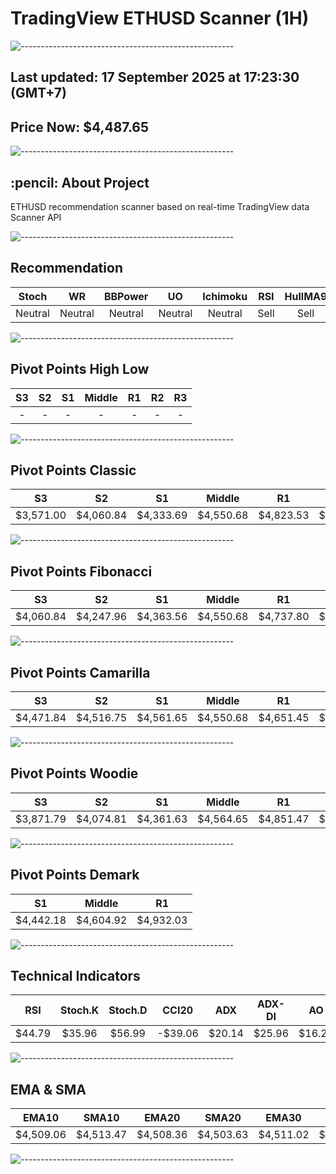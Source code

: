# TradingView ETHUSD Scanner (1H)
![-----------------------------------------------------](https://raw.githubusercontent.com/andreasbm/readme/master/assets/lines/rainbow.png)
## Last updated: 17 September 2025 at 17:23:30 (GMT+7)
## Price Now: $4,487.65
![-----------------------------------------------------](https://raw.githubusercontent.com/andreasbm/readme/master/assets/lines/rainbow.png)
<h2 id="about-the-project"> :pencil: About Project</h2>
ETHUSD recommendation scanner based on real-time TradingView data Scanner API


![-----------------------------------------------------](https://raw.githubusercontent.com/andreasbm/readme/master/assets/lines/rainbow.png)

## Recommendation
| Stoch | WR | BBPower | UO | Ichimoku | RSI | HullMA9 |
| :---: | :---: | :---: | :---: | :---: | :---: | :---: |
| Neutral | Neutral | Neutral | Neutral | Neutral | Sell | Sell |


![-----------------------------------------------------](https://raw.githubusercontent.com/andreasbm/readme/master/assets/lines/rainbow.png)

## Pivot Points High Low
| S3 | S2 | S1 | Middle | R1 | R2 | R3 |
| :---: | :---: | :---: | :---: | :---: | :---: | :---: |
| - | - | - | - | - | - | - |


![-----------------------------------------------------](https://raw.githubusercontent.com/andreasbm/readme/master/assets/lines/rainbow.png)

## Pivot Points Classic
| S3 | S2 | S1 | Middle | R1 | R2 | R3 |
| :---: | :---: | :---: | :---: | :---: | :---: | :---: |
| $3,571.00 | $4,060.84 | $4,333.69 | $4,550.68 | $4,823.53 | $5,040.52 | $5,530.36 |


![-----------------------------------------------------](https://raw.githubusercontent.com/andreasbm/readme/master/assets/lines/rainbow.png)

## Pivot Points Fibonacci
| S3 | S2 | S1 | Middle | R1 | R2 | R3 |
| :---: | :---: | :---: | :---: | :---: | :---: | :---: |
| $4,060.84 | $4,247.96 | $4,363.56 | $4,550.68 | $4,737.80 | $4,853.40 | $5,040.52 |


![-----------------------------------------------------](https://raw.githubusercontent.com/andreasbm/readme/master/assets/lines/rainbow.png)

## Pivot Points Camarilla
| S3 | S2 | S1 | Middle | R1 | R2 | R3 |
| :---: | :---: | :---: | :---: | :---: | :---: | :---: |
| $4,471.84 | $4,516.75 | $4,561.65 | $4,550.68 | $4,651.45 | $4,696.35 | $4,741.26 |


![-----------------------------------------------------](https://raw.githubusercontent.com/andreasbm/readme/master/assets/lines/rainbow.png)

## Pivot Points Woodie
| S3 | S2 | S1 | Middle | R1 | R2 | R3 |
| :---: | :---: | :---: | :---: | :---: | :---: | :---: |
| $3,871.79 | $4,074.81 | $4,361.63 | $4,564.65 | $4,851.47 | $5,054.49 | $5,341.31 |


![-----------------------------------------------------](https://raw.githubusercontent.com/andreasbm/readme/master/assets/lines/rainbow.png)

## Pivot Points Demark
| S1 | Middle | R1 |
| :---: | :---: | :---: |
| $4,442.18 | $4,604.92 | $4,932.03 |


![-----------------------------------------------------](https://raw.githubusercontent.com/andreasbm/readme/master/assets/lines/rainbow.png)

## Technical Indicators
| RSI | Stoch.K | Stoch.D | CCI20 | ADX | ADX-DI | AO | Mom | MACD | MACD | W.R | HullMA9 |
| :---: | :---: | :---: | :---: | :---: | :---: | :---: | :---: | :---: | :---: | :---: | :---: |
| $44.79 | $35.96 | $56.99 | -$39.06 | $20.14 | $25.96 | $16.29 | -$27.53 | -$0.55 | -$0.82 | -$76.74 | $4,507.52 |


![-----------------------------------------------------](https://raw.githubusercontent.com/andreasbm/readme/master/assets/lines/rainbow.png)

## EMA & SMA
| EMA10 | SMA10 | EMA20 | SMA20 | EMA30 | SMA30 | EMA50 | SMA50 | EMA100 | SMA100 | EMA200 | SMA200 |
| :---: | :---: | :---: | :---: | :---: | :---: | :---: | :---: | :---: | :---: | :---: | :---: |
| $4,509.06 | $4,513.47 | $4,508.36 | $4,503.63 | $4,511.02 | $4,502.58 | $4,522.45 | $4,507.99 | $4,534.71 | $4,578.92 | $4,511.59 | $4,508.18 |


![-----------------------------------------------------](https://raw.githubusercontent.com/andreasbm/readme/master/assets/lines/rainbow.png)